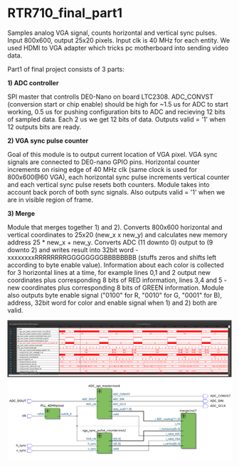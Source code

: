 # RTR710_final_part1
 Samples analog VGA signal, counts horizontal and vertical sync pulses. Input 800x600, output 25x20 pixels. Input clk is 40 MHz for each entity. We used HDMI to VGA adapter which tricks pc motherboard into sending video data.
 
 Part1 of final project consists of 3 parts:
 
 **1) ADC controller**
    
SPI master that controlls DE0-Nano on board LTC2308. ADC_CONVST (conversion start or chip enable) should be high for ~1.5 us for ADC to start working, 0.5 us for pushing configuration bits to ADC and recieving 12 bits of sampled data. Each 2 us we get 12 bits of data. Outputs valid = '1' when 12 outputs bits are ready.
    
 **2) VGA sync pulse counter**
    
Goal of this module is to output current location of VGA pixel. VGA sync signals are connected to DE0-nano GPIO pins. Horizontal counter increments on rising edge of 40 MHz clk (same clock is used for 800x600@60 VGA), each horizontal sync pulse increments vertical counter and each vertical sync pulse resets both counters. Module takes into account back porch of both sync signals. Also outputs valid = '1' when we are in visible region of frame.
    
  **3) Merge**
  
Module that merges together 1) and 2). Converts 800x600 horizontal and vertical coordinates to 25x20 (new_x x new_y) and calculates new memory address 25 * new_x + new_y. Converts ADC (11 downto 0) output to (9 downto 2) and writes result into 32bit word - xxxxxxxxRRRRRRRRGGGGGGGGBBBBBBBB (stuffs zeros and shifts left according to byte enable value). Information about each color is collected for 3 horizontal lines at a time, for example lines 0,1 and 2 output new coordinates plus corresponding 8 bits of RED information, lines 3,4 and 5 - new coordinates plus corresponding 8 bits of GREEN information. Module also outputs byte enable signal ("0100" for R, "0010" for G, "0001" for B), address, 32bit word for color and enable signal when 1) and 2) both are valid.

![](done.png)
![](RTL.png)
